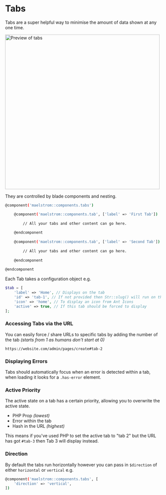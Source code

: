 # Tabs

Tabs are a super helpful way to minimise the amount of data shown at any one time.

<img src="/tab-preview.jpg" alt="Preview of tabs" class="m-w-full h-auto" style="width: 500px;" />

They are controlled by blade components and nesting.

```bash
@component('maelstrom::components.tabs')

    @component('maelstrom::components.tab', ['label' => 'First Tab'])
    
        // All your tabs and other content can go here.
    
    @endcomponent
    
    @component('maelstrom::components.tab', ['label' => 'Second Tab'])
        
        // All your tabs and other content can go here.
        
    @endcomponent
    
@endcomponent
```

Each Tab takes a configuration object e.g.

```php
$tab = [
    'label' => 'Home', // Displays on the tab
    'id' => 'tab-1', // If not provided then Str::slug() will run on the title,
    'icon' => 'home', // To display an icon from Ant Icons
    'active' => true, // If this tab should be forced to display
];
```

### Accessing Tabs via the URL

You can easily force / share URLs to specific tabs by adding the number of the tab *(starts from 1 as humans don't start at 0)*

```
https://website.com/admin/pages/create#tab-2
```

### Displaying Errors

Tabs should automatically focus when an error is detected within a tab, when loading it looks for a `.has-error` element.

### Active Priority

The active state on a tab has a certain priority, allowing you to overwrite the active state.

- PHP Prop *(lowest)*
- Error within the tab
- Hash in the URL *(highest)*

This means if you've used PHP to set the active tab to "tab 2" but the URL has got `#tab-3` then Tab 3 will display instead.

### Direction

By default the tabs run horizontally however you can pass in `$direction` of either `horizontal` or `vertical` e.g.

```bash
@component('maelstrom::components.tabs', [
    'direction' => 'vertical',
])
```
